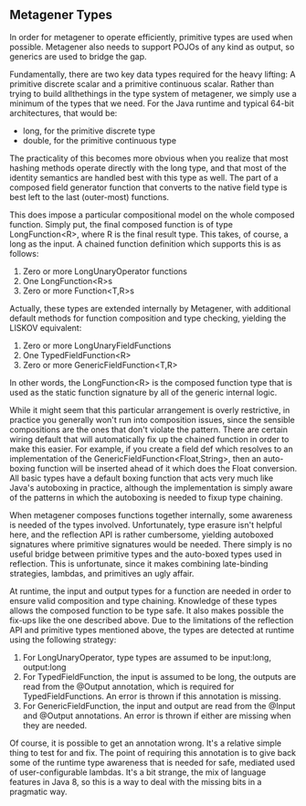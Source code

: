 ## Metagener Types

In order for metagener to operate efficiently, primitive types are used when possible. Metagener also needs to support POJOs of any kind as output, so generics are used to bridge the gap.

Fundamentally, there are two key data types required for the heavy lifting: A primitive discrete scalar and a primitive continuous scalar. Rather than trying to build allthethings in the type system of metagener, we simply use a minimum of the types that we need. For the Java runtime and typical 64-bit architectures, that would be:
* long, for the primitive discrete type
* double, for the primitive continuous type

The practicality of this becomes more obvious when you realize that most hashing methods operate directly with the long type, and that most of the identity semantics are handled best with this type as well. The part of a composed field generator function that converts to the native field type is best left to the last (outer-most) functions.

This does impose a particular compositional model on the whole composed function. Simply put, the final composed function is of type LongFunction&lt;R&gt;, where R is the final result type. This takes, of course, a long as the input. A chained function definition which supports this is as follows:
1. Zero or more LongUnaryOperator functions
2. One LongFunction&lt;R&gt;s 
3. Zero or more Function&lt;T,R&gt;s

Actually, these types are extended internally by Metagener, with additional default methods for function composition and type checking, yielding the LISKOV equivalent:
1. Zero or more LongUnaryFieldFunctions
2. One TypedFieldFunction&lt;R&gt;
3. Zero or more GenericFieldFunction&lt;T,R&gt;

In other words, the LongFunction&lt;R&gt; is the composed function type that is used as the static function signature by all of the generic internal logic.

While it might seem that this particular arrangement is overly restrictive, in practice you generally won't run into composition issues, since the sensible compositions are the ones that don't violate the pattern. There are certain wiring default that will automatically fix up the chained function in order to make this easier. For example, if you create a field def which resolves to an implementation of the GenericFieldFunction&lt;Float,String&gt;, then an auto-boxing function will be inserted ahead of it which does the Float conversion. All basic types have a default boxing function that acts very much like Java's autoboxing in practice, although the implementation is simply aware of the patterns in which the autoboxing is needed to fixup type chaining.

When metagener composes functions together internally, some awareness is needed of the types involved. Unfortunately, type erasure isn't helpful here, and the reflection API is rather cumbersome, yielding autoboxed signatures where primitive signatures would be needed. There simply is no useful bridge between primitive types and the auto-boxed types used in reflection. This is unfortunate, since it makes combining late-binding strategies, lambdas, and primitives an ugly affair.

At runtime, the input and output types for a function are needed in order to ensure valid composition and type chaining. Knowledge of these types allows the composed function to be type safe. It also makes possible the fix-ups like the one described above. Due to the limitations of the reflection API and primitive types mentioned above, the types are detected at runtime using the following strategy:
1. For LongUnaryOperator, type types are assumed to be input:long, output:long
2. For TypedFieldFunction, the input is assumed to be long, the outputs are read from the @Output annotation, which is required for TypedFieldFunctions. An error is thrown if this annotation is missing.
3. For GenericFieldFunction, the input and output are read from the @Input and @Output annotations. An error is thrown if either are missing when they are needed.

Of course, it is possible to get an annotation wrong. It's a relative simple thing to test for and fix. The point of requiring this annotation is to give back some of the runtime type awareness that is needed for safe, mediated used of user-configurable lambdas. It's a bit strange, the mix of language features in Java 8, so this is a way to deal with the missing bits in a pragmatic way.
